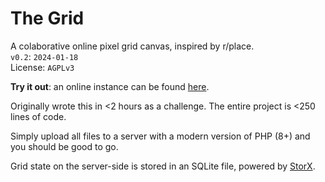 # The Grid
A colaborative online pixel grid canvas, inspired by r/place.  
`v0.2`: `2024-01-18`  
License: `AGPLv3`

**Try it out**: an online instance can be found [here](https://aavi.xyz/proj/grid/). 

Originally wrote this in <2 hours as a challenge. The entire project is <250 lines of code.

Simply upload all files to a server with a modern version of PHP (8+) and you should be good to go. 

Grid state on the server-side is stored in an SQLite file, powered by [StorX](https://github.com/aaviator42/StorX).
